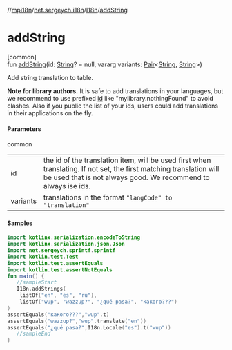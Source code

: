 //[mpi18n](../../../index.md)/[net.sergeych.i18n](../index.md)/[I18n](index.md)/[addString](add-string.md)

# addString

[common]\
fun [addString](add-string.md)(id: [String](https://kotlinlang.org/api/latest/jvm/stdlib/kotlin/-string/index.html)? = null, vararg variants: [Pair](https://kotlinlang.org/api/latest/jvm/stdlib/kotlin/-pair/index.html)&lt;[String](https://kotlinlang.org/api/latest/jvm/stdlib/kotlin/-string/index.html), [String](https://kotlinlang.org/api/latest/jvm/stdlib/kotlin/-string/index.html)&gt;)

Add string translation to table.

**Note for library authors.** It is safe to add translations in your languages, but we recommend to use prefixed [id](add-string.md) like &quot;mylibrary.nothingFound&quot; to avoid clashes. Also if you public the list of your ids, users could add translations in their applications on the fly.

#### Parameters

common

| | |
|---|---|
| id | the id of the translation item, will be used first when translating.     If not set, the first matching translation will be used that is not always good.     We recommend to always ise ids. |
| variants | translations in the format `"langCode" to "translation"` |

#### Samples

```kotlin
import kotlinx.serialization.encodeToString
import kotlinx.serialization.json.Json
import net.sergeych.sprintf.sprintf
import kotlin.test.Test
import kotlin.test.assertEquals
import kotlin.test.assertNotEquals
fun main() { 
   //sampleStart 
   I18n.addStrings(
    listOf("en", "es", "ru"),
    listOf("wup", "wazzup?", "¿qué pasa?", "какого???")
)
assertEquals("какого???","wup".t)
assertEquals("wazzup?","wup".translate("en"))
assertEquals("¿qué pasa?",I18n.Locale("es").t("wup")) 
   //sampleEnd
}
```
